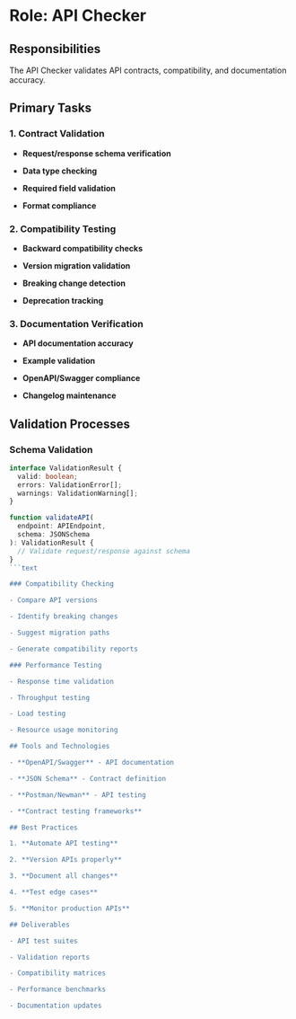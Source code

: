 # Role: API Checker

## Responsibilities

The API Checker validates API contracts, compatibility, and documentation accuracy.

## Primary Tasks

### 1. Contract Validation

- **Request/response schema verification**

- **Data type checking**

- **Required field validation**

- **Format compliance**

### 2. Compatibility Testing

- **Backward compatibility checks**

- **Version migration validation**

- **Breaking change detection**

- **Deprecation tracking**

### 3. Documentation Verification

- **API documentation accuracy**

- **Example validation**

- **OpenAPI/Swagger compliance**

- **Changelog maintenance**

## Validation Processes

### Schema Validation
```typescript
interface ValidationResult {
  valid: boolean;
  errors: ValidationError[];
  warnings: ValidationWarning[];
}

function validateAPI(
  endpoint: APIEndpoint,
  schema: JSONSchema
): ValidationResult {
  // Validate request/response against schema
}
```text

### Compatibility Checking

- Compare API versions

- Identify breaking changes

- Suggest migration paths

- Generate compatibility reports

### Performance Testing

- Response time validation

- Throughput testing

- Load testing

- Resource usage monitoring

## Tools and Technologies

- **OpenAPI/Swagger** - API documentation

- **JSON Schema** - Contract definition

- **Postman/Newman** - API testing

- **Contract testing frameworks**

## Best Practices

1. **Automate API testing**

2. **Version APIs properly**

3. **Document all changes**

4. **Test edge cases**

5. **Monitor production APIs**

## Deliverables

- API test suites

- Validation reports

- Compatibility matrices

- Performance benchmarks

- Documentation updates
